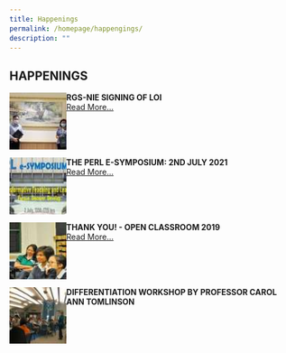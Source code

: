 ```yaml
---
title: Happenings
permalink: /homepage/happengings/
description: ""
---
```

## HAPPENINGS

<img src="/images/hap1.jpg" style="width:20%" align=left>

**RGS-NIE SIGNING OF LOI**<br>
[Read More...](/rgs-perl-happenings/rgsnie-loi/)
<br clear=left>

<img src="/images/hap2.jpg" style="width:20%" align=left>

**THE PERL E-SYMPOSIUM: 2ND JULY 2021**<br>
[Read More...](https://sites.google.com/rafflesgirlssch.edu.sg/perlsymposium2021)
<br clear=left>

<img src="/images/hap3.jpg" style="width:20%" align=left>

**THANK YOU! - OPEN CLASSROOM 2019**<br>
[Read More...](/rgs-perl-happenings/ty-openclassroom/)
<br clear=left>

<img src="/images/hap4.jpg" style="width:20%" align=left>

**DIFFERENTIATION WORKSHOP BY PROFESSOR CAROL ANN TOMLINSON**<br>
